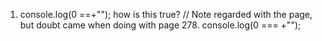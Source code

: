 1. console.log(0 ==+""); how is this true? // Note regarded with the page, but doubt came when doing with page 278.
   console.log(0 === +"");
